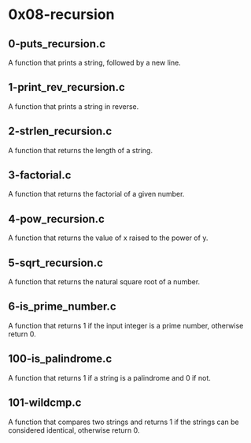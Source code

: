 # 0x08-recursion
## 0-puts_recursion.c
A function that prints a string, followed by a new line.
## 1-print_rev_recursion.c
A function that prints a string in reverse.
## 2-strlen_recursion.c
A function that returns the length of a string.
## 3-factorial.c
A function that returns the factorial of a given number. 
## 4-pow_recursion.c
A function that returns the value of x raised to the power of y.
## 5-sqrt_recursion.c
A function that returns the natural square root of a number.
## 6-is_prime_number.c
A function that returns 1 if the input integer is a prime number, otherwise return 0.
## 100-is_palindrome.c
A function that returns 1 if a string is a palindrome and 0 if not.
## 101-wildcmp.c
A function that compares two strings and returns 1 if the strings can be considered identical, otherwise return 0.
